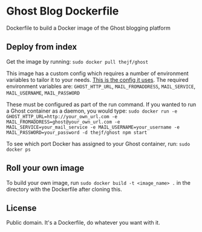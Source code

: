 Ghost Blog Dockerfile
=====================

Dockerfile to build a Docker image of the Ghost blogging platform

## Deploy from index

Get the image by running:
`sudo docker pull thejf/ghost`

This image has a custom config which requires a number of environment variables to tailor it to your needs. [This is the config it uses](https://gist.github.com/TheJF/6979674). The required environment variables are:
`GHOST_HTTP_URL`, `MAIL_FROMADDRESS`, `MAIL_SERVICE`, `MAIL_USERNAME`, `MAIL_PASSWORD`

These must be configured as part of the run command. If you wanted to run a Ghost container as a daemon, you would type:
`sudo docker run -e GHOST_HTTP_URL=http://your_own_url.com -e MAIL_FROMADDRESS=ghost@your_own_url.com -e MAIL_SERVICE=your_mail_service -e MAIL_USERNAME=your_username -e MAIL_PASSWORD=your_password -d thejf/ghost npm start`

To see which port Docker has assigned to your Ghost container, run:
`sudo docker ps`

## Roll your own image

To build your own image, run `sudo docker build -t <image_name> .` in the directory with the Dockerfile after cloning this.

## License

Public domain. It's a Dockerfile, do whatever you want with it.


